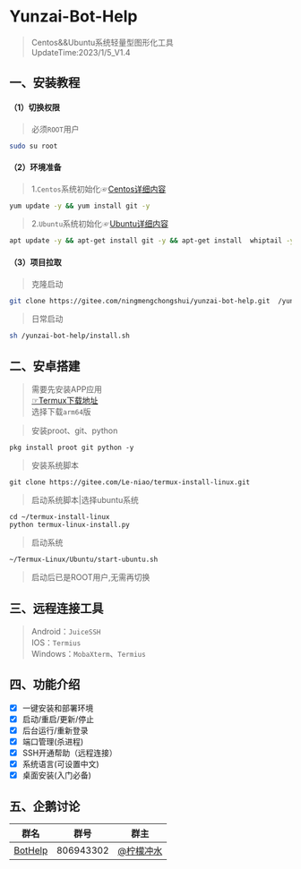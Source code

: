 # Yunzai-Bot-Help   
>Centos&&Ubuntu系统轻量型图形化工具     
UpdateTime:2023/1/5_V1.4 
## 一、安装教程 
#### （1）切换权限
>必须`ROOT`用户
```sh
sudo su root      
```
#### （2）环境准备
>1.`Centos`系统初始化☞[Centos详细内容](https://gitee.com/ningmengchongshui/yunzai-bot-help/blob/main/centos/README.md)
```sh
yum update -y && yum install git -y    
```
>2.`Ubuntu`系统初始化☞[Ubuntu详细内容](https://gitee.com/ningmengchongshui/yunzai-bot-help/blob/main/ubuntu/README.md)  
```sh
apt update -y && apt-get install git -y && apt-get install  whiptail -y
```
#### （3）项目拉取
>克隆启动
```sh
git clone https://gitee.com/ningmengchongshui/yunzai-bot-help.git  /yunzai-bot-help && chmod +x /yunzai-bot-help/*/*.sh && sh /yunzai-bot-help/install.sh
```
>日常启动
```sh
sh /yunzai-bot-help/install.sh
```
## 二、安卓搭建
>需要先安装APP应用     
>[☞Termux下载地址](https://github.com/termux/termux-app/releases)     
>选择下载`arm64`版    

>安装proot、git、python

```shell
pkg install proot git python -y
```

>安装系统脚本

```shell
git clone https://gitee.com/Le-niao/termux-install-linux.git
```

>启动系统脚本|选择ubuntu系统

```shell
cd ~/termux-install-linux
python termux-linux-install.py
```

>启动系统

```shell
~/Termux-Linux/Ubuntu/start-ubuntu.sh
```

>启动后已是ROOT用户,无需再切换

## 三、远程连接工具    
> Android：`JuiceSSH`         
> IOS：`Termius`     
> Windows：`MobaXterm`、`Termius`    
## 四、功能介绍    
- [x]  一键安装和部署环境     
- [x] 启动/重启/更新/停止
- [x] 后台运行/重新登录  
- [x] 端口管理(杀进程)    
- [x] SSH开通帮助（远程连接）   
- [x] 系统语言(可设置中文)   
- [x] 桌面安装(入门必备)      
## 五、企鹅讨论    
群名  | 群号  |  群主 
------------- | -------------  | -------------    
| [BotHelp](https://afdian.net/a/WinterChocolates) | 806943302 | [ @柠檬冲水](https://gitee.com/ningmengchongshui) | 
